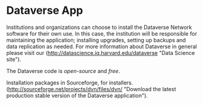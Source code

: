 Dataverse App
==============

Institutions and organizations can choose to install the Dataverse Network software for their own use. 
In this case, the institution will be responsible for maintaining the application; installing upgrades, 
setting up backups and data replication as needed. For more information about Dataverse in general please visit our 
(http://datascience.iq.harvard.edu/dataverse "Data Science site").

The Dataverse code is *open-source* and *free*. 

Installation packages in Sourceforge, for installers. (http://sourceforge.net/projects/dvn/files/dvn/ "Download the latest production stable 
version of the Dataverse application").
